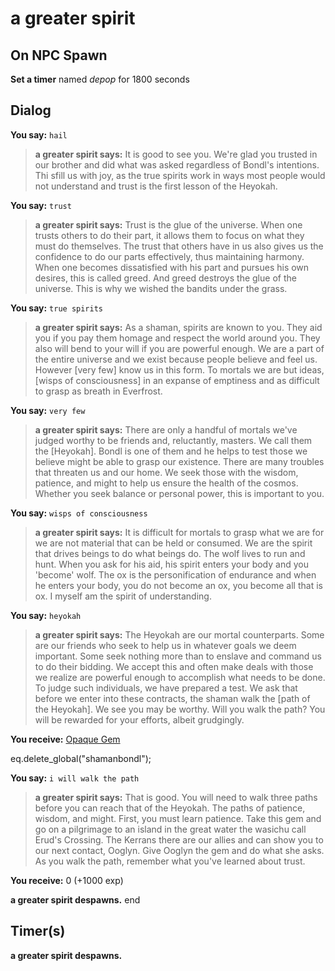 # a greater spirit 

## On NPC Spawn

**Set a timer** named *depop* for 1800 seconds
## Dialog

**You say:** `hail`



>**a greater spirit  says:** It is good to see you. We're glad you trusted in our brother and did what was asked regardless of Bondl's intentions. Thi sfill us with joy, as the true spirits work in ways most people would not understand and trust is the first lesson of the Heyokah.

**You say:** `trust`



>**a greater spirit  says:** Trust is the glue of the universe. When one trusts others to do their part, it allows them to focus on what they must do themselves. The trust that others have in us also gives us the confidence to do our parts effectively, thus maintaining harmony. When one becomes dissatisfied with his part and pursues his own desires, this is called greed. And greed destroys the glue of the universe. This is why we wished the bandits under the grass.

**You say:** `true spirits`



>**a greater spirit  says:** As a shaman, spirits are known to you. They aid you if you pay them homage and respect the world around you. They also will bend to your will if you are powerful enough. We are a part of the entire universe and we exist because people believe and feel us. However [very few] know us in this form. To mortals we are but ideas, [wisps of consciousness] in an expanse of emptiness and as difficult to grasp as breath in Everfrost.

**You say:** `very few`



>**a greater spirit  says:** There are only a handful of mortals we've judged worthy to be friends and, reluctantly, masters. We call them the [Heyokah]. Bondl is one of them and he helps to test those we believe might be able to grasp our existence. There are many troubles that threaten us and our home. We seek those with the wisdom, patience, and might to help us ensure the health of the cosmos. Whether you seek balance or personal power, this is important to you.

**You say:** `wisps of consciousness`



>**a greater spirit  says:** It is difficult for mortals to grasp what we are for we are not material that can be held or consumed. We are the spirit that drives beings to do what beings do. The wolf lives to run and hunt. When you ask for his aid, his spirit enters your body and you 'become' wolf. The ox is the personification of endurance and when he enters your body, you do not become an ox, you become all that is ox. I myself am the spirit of understanding.

**You say:** `heyokah`



>**a greater spirit  says:** The Heyokah are our mortal counterparts. Some are our friends who seek to help us in whatever goals we deem important. Some seek nothing more than to enslave and command us to do their bidding. We accept this and often make deals with those we realize are powerful enough to accomplish what needs to be done. To judge such individuals, we have prepared a test. We ask that before we enter into these contracts, the shaman walk the [path of the Heyokah]. We see you may be worthy. Will you walk the path? You will be rewarded for your efforts, albeit grudgingly.


 **You receive:**  [Opaque Gem](/item/1666) 


eq.delete_global("shamanbondl");

**You say:** `i will walk the path`



>**a greater spirit  says:** That is good. You will need to walk three paths before you can reach that of the Heyokah. The paths of patience, wisdom, and might. First, you must learn patience. Take this gem and go on a pilgrimage to an island in the great water the wasichu call Erud's Crossing. The Kerrans there are our allies and can show you to our next contact, Ooglyn. Give Ooglyn the gem and do what she asks. As you walk the path, remember what you've learned about trust.


 **You receive:** 0 (+1000 exp)


**a greater spirit  despawns.**
end

## Timer(s)

**a greater spirit  despawns.**
